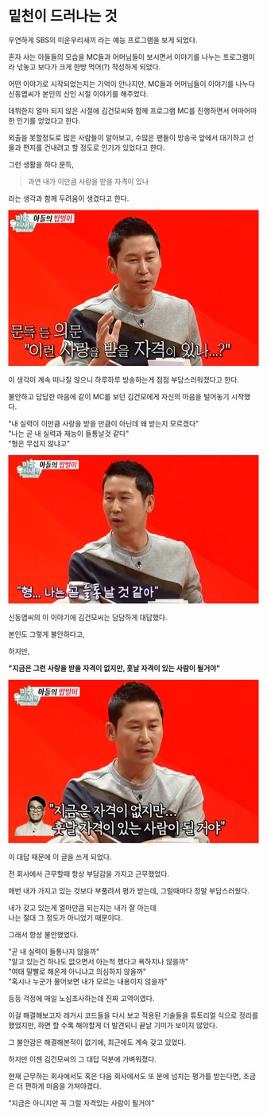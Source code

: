 # 밑천이 드러나는 것

우연하게 SBS의 미운우리새끼 라는 예능 프로그램을 보게 되었다.  
  
혼자 사는 아들들의 모습을 MC들과 어머님들이 보시면서 이야기를 나누는 프로그램이라 넋놓고 보다가 크게 한방 먹어(?) 작성하게 되었다.  

어떤 이야기로 시작되었는지는 기억이 안나지만, MC들과 어머님들이 이야기를 나누다 신동엽씨가 본인의 신인 시절 이야기를 해주었다.  
  
데뷔한지 얼마 되지 않은 시절에 김건모씨와 함께 프로그램 MC를 진행하면서 어마어마한 인기를 얻었다고 한다.  
  
외출을 못할정도로 많은 사람들이 알아보고, 수많은 팬들이 방송국 앞에서 대기하고 선물과 편지를 건내려고 할 정도로 인기가 있었다고 한다.  
  
그런 생활을 하다 문득, 

> 과연 내가 이만큼 사랑을 받을 자격이 있나 

라는 생각과 함께 두려움이 생겼다고 한다.  

![1](./images/1.png)

이 생각이 계속 떠나질 않으니 하루하루 방송하는게 점점 부담스러워졌다고 한다.  
  
불안하고 답답한 마음에 같이 MC를 보던 김건모에게 자신의 마음을 털어놓기 시작했다.  
  
"내 실력이 이만큼 사랑을 받을 만큼이 아닌데 왜 받는지 모르겠다"  
"나는 곧 내 실력과 재능이 들통날것 같다"  
"형은 무섭지 않냐고"  

![2](./images/2.png)

신동엽씨의 이 이야기에 김건모씨는 담담하게 대답했다.  
  
본인도 그렇게 불안하다고,  
  
하지만,  
  
**"지금은 그런 사랑을 받을 자격이 없지만, 훗날 자격이 있는 사람이 될거야"**

![3](./images/3.png)  

이 대답 때문에 이 글을 쓰게 되었다.

전 회사에서 근무할때 항상 부담감을 가지고 근무했었다.  
  
매번 내가 가지고 있는 것보다 부풀려서 평가 받는데, 그럴때마다 정말 부담스러웠다.  

내가 갖고 있는게 얼마만큼 되는지는 내가 잘 아는데  
나는 절대 그 정도가 아니었기 때문이다.  
  
그래서 항상 불안했었다.  
  
"곧 내 실력이 들통나지 않을까"  
"알고 있는건 하나도 없으면서 아는척 했다고 욕하지나 않을까"  
"여태 말빨로 해온게 아니냐고 의심하지 않을까"  
"혹시나 누군가 물어보면 내가 모르는 내용이지 않을까"  

등등 걱정에 매일 노심초사하는데 진짜 고역이였다.  
  
이걸 해결해보고자 레거시 코드들을 다시 보고 적용된 기술들을 튜토리얼 식으로 정리를 했었지만, 하면 할 수록 해야할게 더 발견되니 끝날 기미가 보이지 않았다.  
  
그 불안감은 해결해본적이 없기에, 최근에도 계속 갖고 있었다.  
  
하지만 이젠 김건모씨의 그 대답 덕분에 가벼워졌다.  
  
현재 근무하는 회사에서도 혹은 다음 회사에서도 또 분에 넘치는 평가를 받는다면, 조금은 더 편하게 마음을 가져야겠다.  
  
"지금은 아니지만 꼭 그럴 자격있는 사람이 될거야" 
